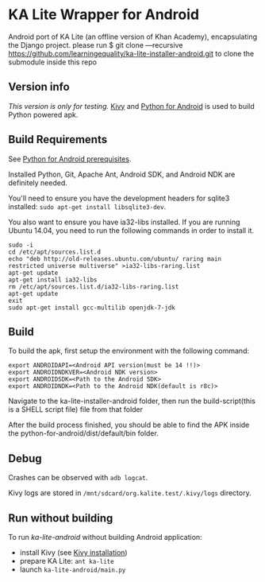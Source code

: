 KA Lite Wrapper for Android
===============

Android port of KA Lite (an offline version of Khan Academy), encapsulating the Django project.
please run $ git clone —recursive https://github.com/learningequality/ka-lite-installer-android.git
to clone the submodule inside this repo

Version info
------------
*This version is only for testing.*
[Kivy](https://github.com/kivy/kivy) and
[Python for Android](https://github.com/kivy/python-for-android)
is used to build Python powered apk.


Build Requirements
------------------
See [Python for Android prerequisites](http://python-for-android.readthedocs.org/en/latest/prerequisites/).

Installed Python, Git, Apache Ant, Android SDK, and Android NDK are definitely needed.

You'll need to ensure you have the development headers for sqlite3 installed: `sudo apt-get install libsqlite3-dev`.

You also want to ensure you have ia32-libs installed. If you are running Ubuntu 14.04, you need to run the following commands in order to install it.

	sudo -i
	cd /etc/apt/sources.list.d
	echo "deb http://old-releases.ubuntu.com/ubuntu/ raring main restricted universe multiverse" >ia32-libs-raring.list
	apt-get update
	apt-get install ia32-libs
	rm /etc/apt/sources.list.d/ia32-libs-raring.list
	apt-get update
	exit
    sudo apt-get install gcc-multilib openjdk-7-jdk

Build
-----
To build the apk, first setup the environment with the following command:

	export ANDROIDAPI=<Android API version(must be 14 !!)> 
	export ANDROIDNDKVER=<Android NDK version> 
	export ANDROIDSDK=<Path to the Android SDK> 
	export ANDROIDNDK=<Path to the Android NDK(default is r8c)> 

Navigate to the ka-lite-installer-android folder, then run the build-script(this is a SHELL script file) file from that folder

After the build process finished, you should be able to find the APK inside the python-for-android/dist/default/bin folder.

Debug
-----
Crashes can be observed with `adb logcat`.

Kivy logs are stored in `/mnt/sdcard/org.kalite.test/.kivy/logs` directory.


Run without building
--------------------
To run _ka-lite-android_ without building Android application:

   * install Kivy (see [Kivy installation](http://kivy.org/docs/installation/installation.html))
   * prepare KA Lite: `ant ka-lite`
   * launch `ka-lite-android/main.py`
